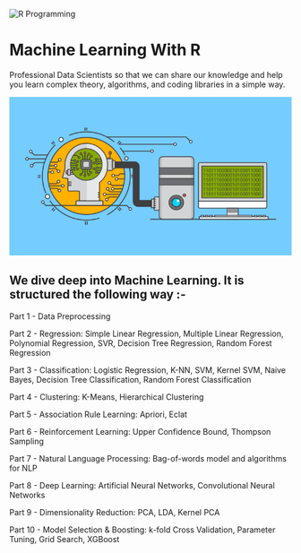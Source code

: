 ![R Programming](https://img.shields.io/badge/R%20programming-3.6.3-blue)

# Machine Learning With R

Professional Data Scientists so that we can share our knowledge and help you learn complex theory, algorithms,
and coding libraries in a simple way.

![Project Preview](https://github.com/mopidevimu/Machine_Learning_With_Python/blob/master/git_images/machine_learning_746x419.jpg)

## We dive deep into Machine Learning. It is structured the following way :-

Part 1 - Data Preprocessing

Part 2 - Regression: Simple Linear Regression, Multiple Linear Regression, Polynomial Regression, SVR, Decision Tree Regression, Random Forest Regression

Part 3 - Classification: Logistic Regression, K-NN, SVM, Kernel SVM, Naive Bayes, Decision Tree Classification, Random Forest Classification

Part 4 - Clustering: K-Means, Hierarchical Clustering

Part 5 - Association Rule Learning: Apriori, Eclat

Part 6 - Reinforcement Learning: Upper Confidence Bound, Thompson Sampling

Part 7 - Natural Language Processing: Bag-of-words model and algorithms for NLP

Part 8 - Deep Learning: Artificial Neural Networks, Convolutional Neural Networks

Part 9 - Dimensionality Reduction: PCA, LDA, Kernel PCA

Part 10 - Model Selection & Boosting: k-fold Cross Validation, Parameter Tuning, Grid Search, XGBoost
